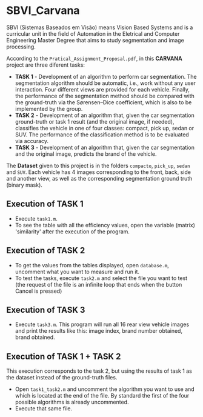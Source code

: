 # SBVI_Carvana
SBVI (Sistemas Baseados em Visão) means Vision Based Systems and is a curricular unit in the field of Automation in the Eletrical and Computer Engineering Master Degree that aims to study segmentation and image processing.

According to the `Pratical_Assignment_Proposal.pdf`, in this **CARVANA** project are three diferent tasks:
- **TASK 1**  - Development of an algorithm to perform car segmentation. The segmentation algorithm should be automatic, i.e., work without any user interaction. Four different views are provided for each vehicle. Finally, the performance of the segmentation method should be compared with the ground-truth via the Sørensen–Dice coefficient, which is also to be implemented by the group.
- **TASK 2**  - Development of an algorithm that, given the car segmentation ground-truth or task 1 result (and the original image, if needed), classifies the vehicle in one of four classes: compact, pick up, sedan or SUV. The performance of the classification method is to be evaluated via accuracy.
- **TASK 3**  - Development of an algorithm that, given the car segmentation and the original image, predicts the brand of the vehicle.

The **Dataset** given to this project is in the folders `compacto`, `pick_up`, `sedan` and `SUV`.
Each vehicle has 4 images corresponding to the front, back, side and another view, as well as the corresponding segmentation ground truth (binary mask).

## Execution of TASK 1
 - Execute `task1.m`.
 - To see the table with all the efficiency values, open the variable (matrix) 'similarity' after the execution of the program.

## Execution of TASK 2
 - To get the values from the tables displayed, open `database.m`, uncomment what you want to measure and run it.
 - To test the tasks, execute `task2.m` and select the file you want to test (the request of the file is an infinite loop that ends when the button Cancel is pressed)

## Execution of TASK 3
 - Execute `task3.m`. This program will run all 16 rear view vehicle images and print the results like this: image index, brand number obtained, brand obtained.

## Execution of TASK 1 + TASK 2
This execution corresponds to the task 2, but using the results of task 1 as the dataset instead of the ground-truth files.

 - Open `task1_task2.m` and uncomment the algorithm you want to use and which is located at the end of the file. By standard the first of the four possible algorithms is already uncommented.
 - Execute that same file.
